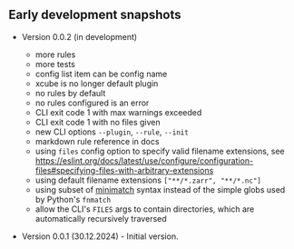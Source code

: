 
## Early development snapshots

- Version 0.0.2 (in development) 
  - more rules
  - more tests
  - config list item can be config name
  - xcube is no longer default plugin
  - no rules by default
  - no rules configured is an error
  - CLI exit code 1 with max warnings exceeded 
  - CLI exit code 1 with no files given
  - new CLI options `--plugin`, `--rule`, `--init`
  - markdown rule reference in docs
  - using `files` config option to specify valid filename extensions, see
    https://eslint.org/docs/latest/use/configure/configuration-files#specifying-files-with-arbitrary-extensions
  - using default filename extensions `["**/*.zarr", "**/*.nc"]`
  - using subset of [minimatch](https://github.com/isaacs/minimatch) 
    syntax instead of the simple globs used by Python's `fnmatch`
  - allow the CLI's `FILES` args to contain directories, which are 
    automatically recursively traversed
  
- Version 0.0.1 (30.12.2024) - Initial version. 

